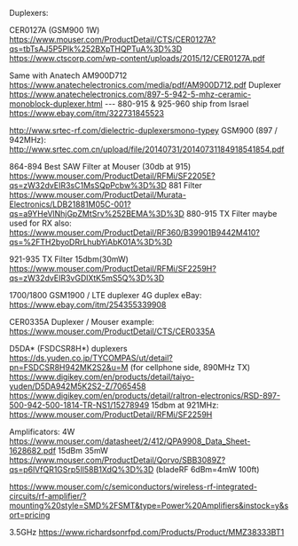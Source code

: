 Duplexers: 

CER0127A (GSM900 1W) https://www.mouser.com/ProductDetail/CTS/CER0127A?qs=tbTsAJ5P5Plk%252BXpTHQPTuA%3D%3D
https://www.ctscorp.com/wp-content/uploads/2015/12/CER0127A.pdf

Same with Anatech AM900D712
https://www.anatechelectronics.com/media/pdf/AM900D712.pdf
Duplexer https://www.anatechelectronics.com/897-5-942-5-mhz-ceramic-monoblock-duplexer.html 
--- 880-915 & 925-960 ship from Israel https://www.ebay.com/itm/322731845523

http://www.srtec-rf.com/dielectric-duplexersmono-typey
GSM900 (897 / 942MHz): http://www.srtec.com.cn/upload/file/20140731/20140731184918541854.pdf



864-894 Best SAW Filter at Mouser (30db at 915) https://www.mouser.com/ProductDetail/RFMi/SF2205E?qs=zW32dvEIR3sC1MsSQpPcbw%3D%3D
881 Filter https://www.mouser.com/ProductDetail/Murata-Electronics/LDB21881M05C-001?qs=a9YHeVlNhjGpZMtSrv%252BEMA%3D%3D
880-915 TX Filter maybe used for RX also: https://www.mouser.com/ProductDetail/RF360/B39901B9442M410?qs=%2FTH2byoDRrLhubYiAbK01A%3D%3D

921-935 TX Filter 15dbm(30mW) https://www.mouser.com/ProductDetail/RFMi/SF2259H?qs=zW32dvEIR3vGDlXtK5mS5Q%3D%3D



1700/1800 GSM1900 / LTE duplexer 4G duplex eBay: https://www.ebay.com/itm/254355339908

CER0335A Duplexer / Mouser example: https://www.mouser.com/ProductDetail/CTS/CER0335A

D5DA* (FSDCSR8H*) duplexers https://ds.yuden.co.jp/TYCOMPAS/ut/detail?pn=FSDCSR8H942MK2S2&u=M
(for cellphone side, 890MHz TX) https://www.digikey.com/en/products/detail/taiyo-yuden/D5DA942M5K2S2-Z/7065458
https://www.digikey.com/en/products/detail/raltron-electronics/RSD-897-500-942-500-1814-TR-NS1/15278949
15dbm at 921MHz: https://www.mouser.com/ProductDetail/RFMi/SF2259H

Amplificators:
 4W https://www.mouser.com/datasheet/2/412/QPA9908_Data_Sheet-1628682.pdf
 15dBm 35mW https://www.mouser.com/ProductDetail/Qorvo/SBB3089Z?qs=p6lVfQR1GSrp5Il58B1XdQ%3D%3D
 (bladeRF 6dBm=4mW 100ft)
 
 https://www.mouser.com/c/semiconductors/wireless-rf-integrated-circuits/rf-amplifier/?mounting%20style=SMD%2FSMT&type=Power%20Amplifiers&instock=y&sort=pricing
 
 3.5GHz https://www.richardsonrfpd.com/Products/Product/MMZ38333BT1
